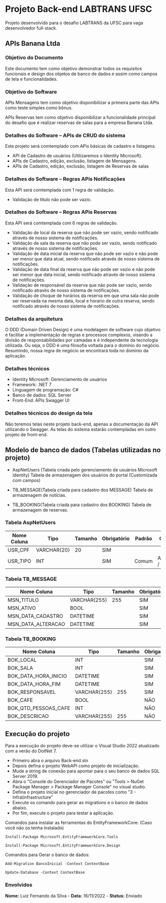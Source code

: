 # Projeto Back-end LABTRANS UFSC
 Projeto desenvolvido para o desafio LABTRANS da UFSC para vaga desenvolvedor full-stack.
 
## APIs Banana Ltda

### Objetivo do Documento

Este documento tem como objetivo demonstrar todos os requisitos funcionais e design dos objetos de banco de dados e assim como campos de tela e funcionalidades.

### Objetivo do Software

APIs Mensagens tem como objetivo disponibilizar a primeira parte das APIs como teste simples como bônus.

APIs Reservas tem como objetivo disponibilizar a funcionalidade principal do desafio que é realizar reservas de salas para a empresa Banana Ltda.

### Detalhes do Software – APIs de CRUD do sistema

Este projeto será comtemplado com APis básicas de cadastro e listagens.
* API de Cadastro de usuários (Utilizaremos o Identity Microsoft).
* APIs de Cadastro, edição, exclusão, listagem de Mensagens.
* APIs de Cadastro, edição, exclusão, listagem de Reservas de salas

### Detalhes do Software – Regras APis Notificações

Esta API será comtemplada com 1 regra de validação.
*	Validação de título não pode ser vazio.

### Detalhes do Software – Regras APis Reservas

Esta API será comtemplada com 6 regras de validação.
*	Validação de local da reserva que não pode ser vazio, sendo notificado através de nosso sistema de notificações.
*	Validação de sala da reserva que não pode ser vazio, sendo notificado através de nosso sistema de notificações.
*	Validação de data inicial da reserva que não pode ser vazio e não pode ser menor que data atual, sendo notificado através de nosso sistema de notificações.
*	Validação de data final da reserva que não pode ser vazio e não pode ser menor que data inicial, sendo notificado através de nosso sistema de notificações.
*	Validação de responsável da reserva que não pode ser vazio, sendo notificado através de nosso sistema de notificações.
*	Validação de choque de horários da reserva em que uma sala não pode ser reservada na mesma data, local e horario de outra reserva, sendo notificado através de nosso sistema de notificações.

### Detalhes da arquitetura

O DDD (Domain Driven Design) é uma modelagem de software cujo objetivo é facilitar a implementação de regras e processos complexos, visando a divisão de responsabilidades por camadas e é independente da tecnologia utilizada. Ou seja, o DDD é uma filosofia voltada para o domínio do negócio.
Resumindo, nossa regra de negócio se encontrará toda no domínio da aplicação.

### Detalhes técnicos

* Identity Microsoft: Gerenciamento de usuários
* Framework: .NET 7
* Linguagem de programação: C#
* Banco de dados: SQL Server
* Front-End: APIs Swagger UI

### Detalhes técnicos do design da tela

Não teremos telas neste projeto back-end, apenas a documentação da API utilizando o Swagger. 
As telas do sistema estarão contempladas em outro projeto de front-end.

## Modelo de banco de dados (Tabelas utilizadas no projeto)

*	AspNetUsers (Tabela criada pelo gerenciamento de usuários Microsoft Identity)
Tabela de armazenagem dos usuários do portal (Customizada com campos)

*	TB_MESSAGE(Tabela criada para cadastro dos MESSAGE)
Tabela de armazenagem de notícias.

*	TB_BOOKING(Tabela criada para cadastro dos BOOKING)
Tabela de armazenagem de reservas.

### Tabela AspNetUsers

| Nome Coluna	| Tipo	       | Tamanho	| Obrigatório	| Padrão 	| Observação            |
|-------------|-------------|---------|-------------|---------|-----------------------|
| USR_CPF     |	VARCHAR(20) |	20	     | SIM	        |         |                       |
| USR_TIPO    |	INT	        |	        | SIM         |	Comum	  | Administrador / Comum	|

### Tabela TB_MESSAGE

| Nome Coluna	       | Tipo	        | Tamanho	| Obrigatório	| Padrão 	| Observação   |
|--------------------|--------------|---------|-------------|---------|--------------|
| MSN_TITULO         |	VARCHAR(255)	| 255    	| SIM	       	|         |              |
| MSN_ATIVO          |	BOOL		       |         | SIM	        | Ativo   | True / False |	
| MSN_DATA_CADASTRO  |	DATETIME	    |         |	SIM		       |         | Automático   |
| MSN_DATA_ALTERACAO | DATETIME	    |	        | SIM		       |         | Automático   |

### Tabela TB_BOOKING

| Nome Coluna	         | Tipo	        | Tamanho	| Obrigatório	| Padrão 	| Observação   |
|----------------------|--------------|---------|-------------|---------|--------------|
| BOK_LOCAL            |	INT         	|        	| SIM	       	|         | Lista        |
| BOK_SALA             |	INT          |         | SIM	        |         | Lista        |	
| BOK_DATA_HORA_INICIO |	DATETIME	    |         |	SIM		       |         |              |
| BOK_DATA_HORA_FIM    | DATETIME	    |	        | SIM		       |         |              |
| BOK_RESPONSAVEL      |	VARCHAR(255)	| 255    	| SIM	       	|         |              |
| BOK_CAFE             |	BOOL		       |         | NÃO	        |         |              |	
| BOK_QTD_PESSOAS_CAFE |	INT     	    |         |	NÃO		       |         |              |
| BOK_DESCRICAO        | VARCHAR(255)	|	255     | NÃO		       |         |              |

## Execução do projeto

Para a execução do projeto deve-se utilizar o Visual Studio 2022 atualizado com a verão do DotNet 7.

* Primeiro abra o arquivo Back-end.sln
* Depois defina o projeto WebAPI como projeto de inicialização.
* Mude a string de conexão para apontar para o seu banco de dados SQL Server 2019.
* Abra o "Console do Gerenciador de Pacotes" ou "Tools > NuGet Package Manager > Package Manager Console" no visual studio.
* Defina o projeto inicial no gerenciador de pacotes como "3 - Infra\Infrastructure" 
* Execute os comando para gerar as migrations e o banco de dados abaixo.
* Por fim, execute o projeto para testar a aplicação.

Comandos para instalar as ferramentas do EntityFrameworkCore: (Caso você não os tenha instalado)
```
Install-Package Microsoft.EntityFrameworkCore.Tools

Install-Package Microsoft.EntityFrameworkCore.Design
```
Comandos para Gerar o banco de dados:
```
Add-Migration BancoInicial -Context ContextBase

Update-Database -Context ContextBase
```

### Envolvidos 

**Nome:**	Luiz Fernando da Silva - **Data:**	16/11/2022	- **Status:** Enviado



